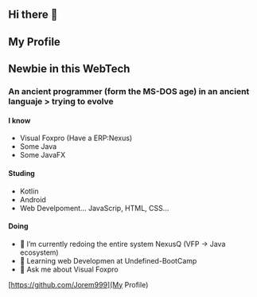 ## Hi there 👋

## My Profile

## Newbie in this WebTech

### An ancient programmer (form the MS-DOS age) in an ancient languaje > trying to evolve

#### I know

- Visual Foxpro (Have a ERP:Nexus)
- Some Java 
- Some JavaFX

#### Studing

- Kotlin
- Android
- Web Develpoment... JavaScrip, HTML, CSS...

#### Doing

- 🔭 I’m currently redoing the entire system NexusQ (VFP -> Java ecosystem)
- 🌱 Learning web Developmen at Undefined-BootCamp
- 💬 Ask me about Visual Foxpro


[https://github.com/Jorem999](My Profile)
